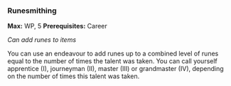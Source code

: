 
### Runesmithing
**Max:** WP, 5
**Prerequisites:** Career

_Can add runes to items_

You can use an endeavour to add runes up to a combined level of runes equal to the number of times the talent was taken. You can call yourself apprentice (I), journeyman (II), master (III) or grandmaster (IV), depending on the number of times this talent was taken.
